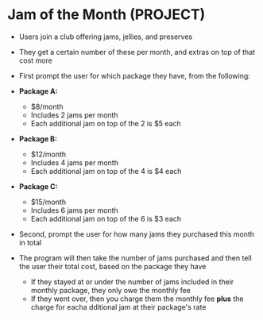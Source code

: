 # Jam of the Month (PROJECT)
- Users join a club offering jams, jellies, and preserves
- They get a certain number of these per month, and extras on top of that cost more
- First prompt the user for which package they have, from the following:

- **Package A:**
    - $8/month
    - Includes 2 jams per month
    - Each additional jam on top of the 2 is $5 each
- **Package B:**
    - $12/month
    - Includes 4 jams per month
    - Each additional jam on top of the 4 is $4 each
- **Package C:**
    - $15/month
    - Includes 6 jams per month
    - Each additional jam on top of the 6 is $3 each

- Second, prompt the user for how many jams they purchased this month in total
- The program will then take the number of jams purchased and then tell the user their total cost, based on the package they have
    - If they stayed at or under the number of jams included in their monthly package, they only owe the monthly fee
    - If they went over, then you charge them the monthly fee **plus** the charge for eacha dditional jam at their package's rate